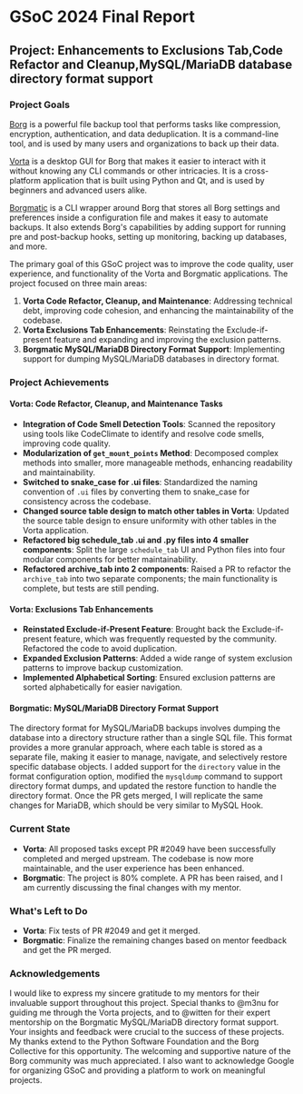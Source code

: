
# GSoC 2024 Final Report

## Project: Enhancements to Exclusions Tab,Code Refactor and Cleanup,MySQL/MariaDB database directory format support

### Project Goals

[Borg](https://github.com/borgbackup/borg)  is a powerful file backup tool that performs tasks like compression, encryption, authentication, and data deduplication. It is a command-line tool, and is used by many users and organizations to back up their data.

[Vorta](https://github.com/borgbase/vorta)  is a desktop GUI for Borg that makes it easier to interact with it without knowing any CLI commands or other intricacies. It is a cross-platform application that is built using Python and Qt, and is used by beginners and advanced users alike.

[Borgmatic](https://github.com/borgmatic-collective/borgmatic)  is a CLI wrapper around Borg that stores all Borg settings and preferences inside a configuration file and makes it easy to automate backups. It also extends Borg's capabilities by adding support for running pre and post-backup hooks, setting up monitoring, backing up databases, and more.

The primary goal of this GSoC project was to improve the code quality, user experience, and functionality of the Vorta and Borgmatic applications. The project focused on three main areas:

1.  **Vorta Code Refactor, Cleanup, and Maintenance**: Addressing technical debt, improving code cohesion, and enhancing the maintainability of the codebase.
2.  **Vorta Exclusions Tab Enhancements**: Reinstating the Exclude-if-present feature  and expanding and improving the exclusion patterns.
3.  **Borgmatic MySQL/MariaDB Directory Format Support**: Implementing support for dumping MySQL/MariaDB databases in directory format.

### Project Achievements

#### Vorta: Code Refactor, Cleanup, and Maintenance Tasks

-   **Integration of Code Smell Detection Tools**: Scanned the repository using tools like CodeClimate to identify and resolve code smells, improving code quality.
-   **Modularization of `get_mount_points` Method**: Decomposed complex methods into smaller, more manageable methods, enhancing readability and maintainability.
-   **Switched to snake_case for .ui files**: Standardized the naming convention of `.ui` files by converting them to snake_case for consistency across the codebase.
-   **Changed source table design to match other tables in Vorta**: Updated the source table design to ensure uniformity with other tables in the Vorta application.
-   **Refactored big schedule_tab .ui and .py files into 4 smaller components**: Split the large `schedule_tab` UI and Python files into four modular components for better maintainability.
-   **Refactored archive_tab into 2 components**: Raised a PR to refactor the `archive_tab` into two separate components; the main functionality is complete, but tests are still pending.

#### Vorta: Exclusions Tab Enhancements

-   **Reinstated Exclude-if-Present Feature**: Brought back the Exclude-if-present feature, which was frequently requested by the community. Refactored the code to avoid duplication.
-   **Expanded Exclusion Patterns**: Added a wide range of system exclusion patterns to improve backup customization.
- **Implemented Alphabetical Sorting**: Ensured exclusion patterns are sorted alphabetically for easier navigation.


#### Borgmatic: MySQL/MariaDB Directory Format Support
The directory format for MySQL/MariaDB backups involves dumping the database into a directory structure rather than a single SQL file. This format provides a more granular approach, where each table is stored as a separate file, making it easier to manage, navigate, and selectively restore specific database objects.
I added support for the `directory` value in the format configuration option, modified the `mysqldump` command to support directory format dumps, and updated the restore function to handle the directory format. Once the PR gets merged, I will replicate the same changes for MariaDB, which should be very similar to MySQL Hook.


### Current State

-   **Vorta**: All proposed tasks except PR #2049 have been successfully completed and merged upstream. The codebase is now more maintainable, and the user experience has been enhanced.
-   **Borgmatic**: The project is 80% complete. A PR has been raised, and I am currently discussing the final changes with my mentor.

### What's Left to Do
- **Vorta**: Fix tests of PR #2049 and get it merged.
- **Borgmatic**: Finalize the remaining changes based on mentor feedback and get the PR merged.


### Acknowledgements
I would like to express my sincere gratitude to my mentors for their invaluable support throughout this project. Special thanks to @m3nu for guiding me through the Vorta projects, and to @witten for their expert mentorship on the Borgmatic MySQL/MariaDB directory format support. Your insights and feedback were crucial to the success of these projects.
My thanks extend to the Python Software Foundation and the Borg Collective for this opportunity. The welcoming and supportive nature of the Borg community was much appreciated. I also want to acknowledge Google for organizing GSoC and providing a platform to work on meaningful projects.